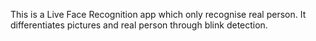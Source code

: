 This is a Live Face Recognition app which only recognise real person. It differentiates pictures and real person through blink detection.
